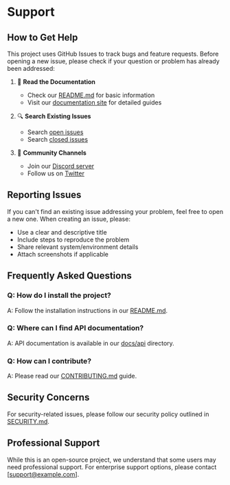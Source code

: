 # Support

## How to Get Help

This project uses GitHub Issues to track bugs and feature requests. Before opening a new issue, please check if your question or problem has already been addressed:

1. 📖 **Read the Documentation**
   - Check our [README.md](../README.md) for basic information
   - Visit our [documentation site](docs/) for detailed guides

2. 🔍 **Search Existing Issues**
   - Search [open issues](../../issues)
   - Search [closed issues](../../issues?q=is%3Aissue+is%3Aclosed)

3. 💬 **Community Channels**
   - Join our [Discord server](https://discord.gg/[invite-link])
   - Follow us on [Twitter](https://twitter.com/[handle])

## Reporting Issues

If you can't find an existing issue addressing your problem, feel free to open a new one. When creating an issue, please:

- Use a clear and descriptive title
- Include steps to reproduce the problem
- Share relevant system/environment details
- Attach screenshots if applicable

## Frequently Asked Questions

### Q: How do I install the project?
A: Follow the installation instructions in our [README.md](../README.md).

### Q: Where can I find API documentation?
A: API documentation is available in our [docs/api](docs/api) directory.

### Q: How can I contribute?
A: Please read our [CONTRIBUTING.md](../CONTRIBUTING.md) guide.

## Security Concerns

For security-related issues, please follow our security policy outlined in [SECURITY.md](../SECURITY.md).

## Professional Support

While this is an open-source project, we understand that some users may need professional support. For enterprise support options, please contact [support@example.com].

